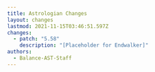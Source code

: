 ```yaml
---
title: Astrologian Changes
layout: changes
lastmod: 2021-11-15T03:46:51.597Z
changes:
  - patch: "5.58"
    description: "[Placeholder for Endwalker]"
authors:
  - Balance-AST-Staff
---
```

